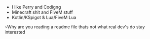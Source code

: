 - I like Perry and Codigng
- Minecraft shit and FiveM stuff
- Kotlin/KSpigot & Lua/FiveM Lua

~Why are you reading a readme file thats not what real dev's do stay interested
